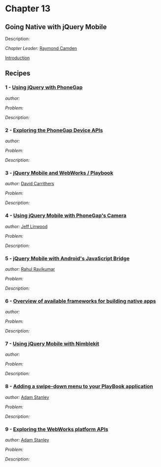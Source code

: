 # Chapter 13

## Going Native with jQuery Mobile

Description: 

*Chapter Leader:* <a href="mailto:raymondcamden@gmail.com">Raymond Camden</a>

<a href="/jquerymobilecookbook/book/blob/master/13-going-native-with-jquery-mobile/introduction.adoc">Introduction</a>

## Recipes

### 1 - <a href="/jquerymobilecookbook/book/blob/master/13-going-native-with-jquery-mobile/recipe-1.adoc">Using jQuery with PhoneGap</a>
*author:* <a href="mailto:"></a>

*Problem:* 

*Description:*

### 2 - <a href="/jquerymobilecookbook/book/blob/master/13-going-native-with-jquery-mobile/recipe-2.adoc">Exploring the PhoneGap Device APIs</a>
*author:* <a href="mailto:"></a>

*Problem:* 

*Description:*


### 3 - <a href="/jquerymobilecookbook/book/blob/master/13-going-native-with-jquery-mobile/recipe-3.adoc">jQuery Mobile and WebWorks / Playbook</a>
*author:* <a href="mailto:dcarrith@gmail.com">David Carrithers</a>

*Problem:* 

*Description:*


### 4 - <a href="/jquerymobilecookbook/book/blob/master/13-going-native-with-jquery-mobile/recipe-4.adoc">Using jQuery Mobile with PhoneGap's Camera</a>
*author:* <a href="mailto:jlinwood@gmail.com">Jeff Linwood</a>

*Problem:* 

*Description:*


### 5 - <a href="/jquerymobilecookbook/book/blob/master/13-going-native-with-jquery-mobile/recipe-5.adoc">jQuery Mobile with Android's JavaScript Bridge</a>
*author:* <a href="mailto:rahulrav@outlook.com">Rahul Ravikumar</a>

*Problem:* 

*Description:*


### 6 - <a href="/jquerymobilecookbook/book/blob/master/13-going-native-with-jquery-mobile/recipe-6.adoc">Overview of available frameworks for building native apps</a>
*author:* <a href="mailto:"></a>

*Problem:* 

*Description:*


### 7 - <a href="/jquerymobilecookbook/book/blob/master/13-going-native-with-jquery-mobile/recipe-7.adoc">Using jQuery Mobile with Nimblekit</a>
*author:* <a href="mailto:"></a>

*Problem:* 

*Description:*


### 8 - <a href="/jquerymobilecookbook/book/blob/master/13-going-native-with-jquery-mobile/recipe-8.adoc">Adding a swipe-down menu to your PlayBook application</a>
*author:* <a href="mailto:astanley@rim.com">Adam Stanley</a>

*Problem:* 

*Description:*


### 9 - <a href="/jquerymobilecookbook/book/blob/master/13-going-native-with-jquery-mobile/recipe-9.adoc">Exploring the WebWorks platform APIs</a>
*author:* <a href="mailto:astanley@rim.com">Adam Stanley</a>

*Problem:* 

*Description:*
